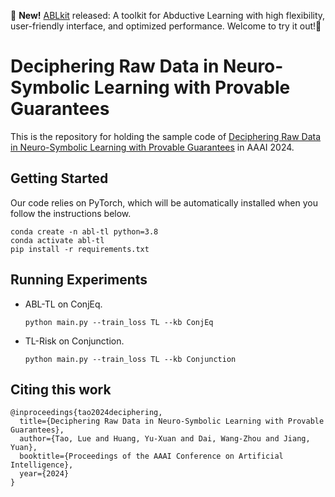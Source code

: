 🌟 **New!** [ABLkit](https://github.com/AbductiveLearning/ABLkit) released: A toolkit for Abductive Learning with high flexibility, user-friendly interface, and optimized performance. Welcome to try it out!🚀

# Deciphering Raw Data in Neuro-Symbolic Learning with Provable Guarantees

This is the repository for holding the sample code of [Deciphering Raw Data in Neuro-Symbolic Learning with Provable Guarantees](https://arxiv.org/pdf/2308.10487.pdf)  in AAAI 2024.

## Getting Started

Our code relies on PyTorch, which will be automatically installed when you follow the instructions below.

```
conda create -n abl-tl python=3.8
conda activate abl-tl
pip install -r requirements.txt
```

## Running Experiments

- ABL-TL on ConjEq.

  ```
  python main.py --train_loss TL --kb ConjEq
  ```

- TL-Risk on Conjunction.

  ```
  python main.py --train_loss TL --kb Conjunction
  ```


## Citing this work

```
@inproceedings{tao2024deciphering,
  title={Deciphering Raw Data in Neuro-Symbolic Learning with Provable Guarantees},
  author={Tao, Lue and Huang, Yu-Xuan and Dai, Wang-Zhou and Jiang, Yuan},
  booktitle={Proceedings of the AAAI Conference on Artificial Intelligence},
  year={2024}
}
```
